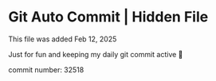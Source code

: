 # Git Auto Commit | Hidden File

This file was added Feb 12, 2025

Just for fun and keeping my daily git commit active 🤪

commit number: 32518
